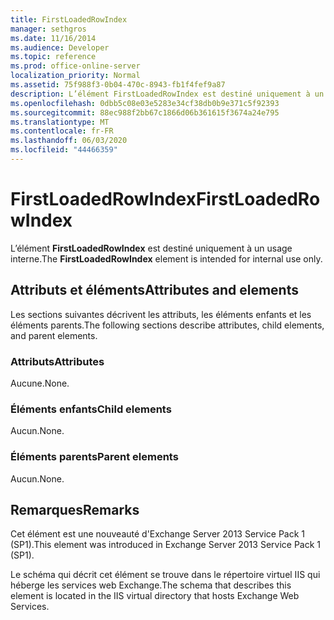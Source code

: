 ```yaml
---
title: FirstLoadedRowIndex
manager: sethgros
ms.date: 11/16/2014
ms.audience: Developer
ms.topic: reference
ms.prod: office-online-server
localization_priority: Normal
ms.assetid: 75f988f3-0b04-470c-8943-fb1f4fef9a87
description: L’élément FirstLoadedRowIndex est destiné uniquement à un usage interne.
ms.openlocfilehash: 0dbb5c08e03e5283e34cf38db0b9e371c5f92393
ms.sourcegitcommit: 88ec988f2bb67c1866d06b361615f3674a24e795
ms.translationtype: MT
ms.contentlocale: fr-FR
ms.lasthandoff: 06/03/2020
ms.locfileid: "44466359"
---
```

# <a name="firstloadedrowindex"></a><span data-ttu-id="9e81a-103">FirstLoadedRowIndex</span><span class="sxs-lookup"><span data-stu-id="9e81a-103">FirstLoadedRowIndex</span></span>

<span data-ttu-id="9e81a-104">L’élément **FirstLoadedRowIndex** est destiné uniquement à un usage interne.</span><span class="sxs-lookup"><span data-stu-id="9e81a-104">The **FirstLoadedRowIndex** element is intended for internal use only.</span></span> 

## <a name="attributes-and-elements"></a><span data-ttu-id="9e81a-105">Attributs et éléments</span><span class="sxs-lookup"><span data-stu-id="9e81a-105">Attributes and elements</span></span>

<span data-ttu-id="9e81a-106">Les sections suivantes décrivent les attributs, les éléments enfants et les éléments parents.</span><span class="sxs-lookup"><span data-stu-id="9e81a-106">The following sections describe attributes, child elements, and parent elements.</span></span>
  
### <a name="attributes"></a><span data-ttu-id="9e81a-107">Attributs</span><span class="sxs-lookup"><span data-stu-id="9e81a-107">Attributes</span></span>

<span data-ttu-id="9e81a-108">Aucune.</span><span class="sxs-lookup"><span data-stu-id="9e81a-108">None.</span></span>
  
### <a name="child-elements"></a><span data-ttu-id="9e81a-109">Éléments enfants</span><span class="sxs-lookup"><span data-stu-id="9e81a-109">Child elements</span></span>

<span data-ttu-id="9e81a-110">Aucun.</span><span class="sxs-lookup"><span data-stu-id="9e81a-110">None.</span></span>
  
### <a name="parent-elements"></a><span data-ttu-id="9e81a-111">Éléments parents</span><span class="sxs-lookup"><span data-stu-id="9e81a-111">Parent elements</span></span>

<span data-ttu-id="9e81a-112">Aucun.</span><span class="sxs-lookup"><span data-stu-id="9e81a-112">None.</span></span>
  
## <a name="remarks"></a><span data-ttu-id="9e81a-113">Remarques</span><span class="sxs-lookup"><span data-stu-id="9e81a-113">Remarks</span></span>

<span data-ttu-id="9e81a-114">Cet élément est une nouveauté d'Exchange Server 2013 Service Pack 1 (SP1).</span><span class="sxs-lookup"><span data-stu-id="9e81a-114">This element was introduced in Exchange Server 2013 Service Pack 1 (SP1).</span></span>
  
<span data-ttu-id="9e81a-115">Le schéma qui décrit cet élément se trouve dans le répertoire virtuel IIS qui héberge les services web Exchange.</span><span class="sxs-lookup"><span data-stu-id="9e81a-115">The schema that describes this element is located in the IIS virtual directory that hosts Exchange Web Services.</span></span>
  

